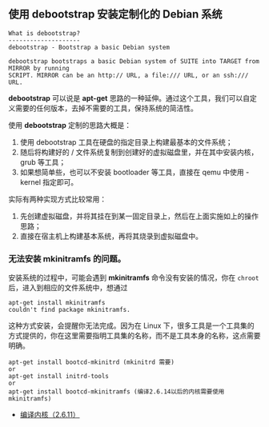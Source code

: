 ## 使用 debootstrap 安装定制化的 Debian 系统

    What is debootstrap?
    --------------------
    debootstrap - Bootstrap a basic Debian system

    debootstrap bootstraps a basic Debian system of SUITE into TARGET from MIRROR by running
    SCRIPT. MIRROR can be an http:// URL, a file:/// URL, or an ssh:/// URL.

**debootstrap** 可以说是 **apt-get** 思路的一种延伸。通过这个工具，我们可以自定义需要的任何版本，去掉不需要的工具，保持系统的简洁性。

使用 **debootstrap** 定制的思路大概是：

 1. 使用 debootstrap 工具在硬盘的指定目录上构建最基本的文件系统；
 2. 随后将构建好的 / 文件系统复制到创建好的虚拟磁盘里，并在其中安装内核，grub 等工具；
 3. 如果想简单些，也可以不安装 bootloader 等工具，直接在 qemu 中使用 -kernel 指定即可。

实际有两种实现方式比较常用：

 1. 先创建虚拟磁盘，并将其挂在到某一固定目录上，然后在上面实施如上的操作思路；
 2. 直接在宿主机上构建基本系统，再将其烧录到虚拟磁盘中。

### 无法安装 mkinitramfs 的问题。
安装系统的过程中，可能会遇到 **mkinitramfs** 命令没有安装的情况，你在 `chroot` 后，进入到相应的文件系统中，想通过 

    apt-get install mkinitramfs
    couldn't find package mkinitramfs.

这种方式安装，会提醒你无法完成。因为在 Linux 下，很多工具是一个工具集的方式提供的，你在这里需要指明工具集的名称，而不是工具本身的名称，这点需要明确。

    apt-get install bootcd-mkinitrd (mkinitrd 需要)
    or
    apt-get install initrd-tools
    or
    apt-get install bootcd-mkinitramfs (编译2.6.14以后的内核需要使用mkinitramfs)



 * [编译内核（2.6.11）](http://hi.baidu.com/zengzhaonong/item/210789c7f0ebbe7dced4f825)
